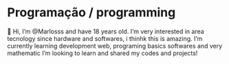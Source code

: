 # Programação / programming

👋 Hi, I’m @Marlosss and have 18 years old.
I’m very interested in area tecnology since hardware and softwares, i thinhk this is amazing.
I’m currently learning development web, programing basics softwares and very mathematic
I’m looking to learn and shared my codes and projects!

